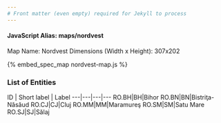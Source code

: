 ```yaml
---
# Front matter (even empty) required for Jekyll to process
---
```


#### JavaScript Alias: maps/nordvest

Map Name: Nordvest
Dimensions (Width x Height): 307x202



{% embed_spec_map nordvest-map.js %}

### List of Entities

ID | Short label | Label
---|---|---|---
RO.BH|BH|Bihor
RO.BN|BN|Bistriţa-Năsăud
RO.CJ|CJ|Cluj
RO.MM|MM|Maramureş
RO.SM|SM|Satu Mare
RO.SJ|SJ|Sălaj

